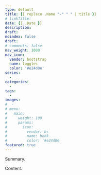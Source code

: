```yaml
---
type: default
title: {{ replace .Name "-" " " | title }}
# linkTitle:
date: {{ .Date }}
description: 
draft:
noindex: false
draft:
# comments: false
nav_weight: 1000
nav_icon:
  vendor: bootstrap
  name: toggles
  color: '#e24d0e'
series:
  - 
categories:
  - 
tags:
  - 
images:
#  - 
# menu:
#   main:
#     weight: 100
#     params:
#       icon:
#         vendor: bs
#         name: book
#         color: '#e24d0e
featured: true
---
```


Summary.

<!--more-->

Content.

